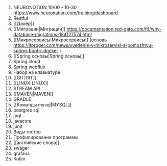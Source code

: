 1. NEURONOTION 10/00 - 10-30  https://www.neuronation.com/training/dashboard 
2. Restful
3. [[Докер]]
4. [[Миграции|Миграции]] https://documentation.red-gate.com/fd/why-database-migrations-184127574.html 
5. [[Микросервисы|Микросервисы]] (основы https://itproger.com/news/vvedenie-v-mikroservisi-s-pomoshtyu-spring-boot-i-docker )
6. [[Spring основы|Spring основы]]
7. Spring cloud 
8. Spring webflux
9. Набор на клавиатуре
10. [[GIT|GIT]]  
11. [[LINUX|LINUX]]
12. STREAM API
13. [[MAVEN|MAVEN]]
14. GRADLE
15. [[Команды mysql|MYSQL]]
16. postgres sql
17. jpql
18. javacore
19. junit
20. Виды тестов
21. Профилирование программы
22. [[английские слова]]
23. swager
24. grafana
25. Kotlin 


